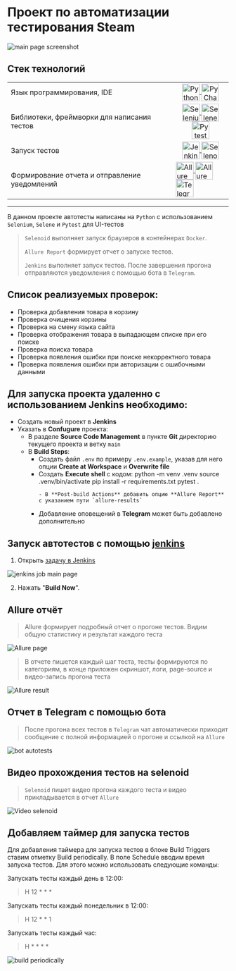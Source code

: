 # Проект по автоматизации тестирования Steam
![main page screenshot](steam_online_store_UI/images/steam.png)

## Стек технологий 
<table width="100%" border='0'>
  <tbody>
    <tr>
      <td>Язык программирования, IDE</td>
      <td align="center">
        <a target="_blank" href="https://www.python.org/">
          <img align="center" src="steam_online_store_UI/images/python-original-wordmark.svg" width="40" height="40" alt="Python"/>
        </a>
        <a target="_blank" href=https://www.jetbrains.com/pycharm/>
          <img align="center" src="steam_online_store_UI/images/pycharm-original.svg" width="40" height="40" alt="PyCharm"/>
        </a>
      </td>
    </tr>
    <tr>
      <td>Библиотеки, фреймворки для написания тестов</td>
      <td align="center">
        <a target="_blank" href=https://www.selenium.dev/>
          <img align="center" src="steam_online_store_UI/images/selenium-original.svg" width="40" height="40" alt="Selenium"/>
        </a>
        <a target="_blank" href=https://github.com/yashaka/selene>
          <img align="center" src="steam_online_store_UI/images/Selene.png" width="40" height="40" alt="Selene"/>
        </a>
        <a target="_blank" href=https://docs.pytest.org/en/stable/index.html#>
          <img align="center" src="steam_online_store_UI/images/pytest-original-wordmark.svg" width="40" height="40" alt="Pytest"/>
        </a>
      </td>
    </tr>
    <tr>
      <td>
        Запуск тестов
      </td>
      <td align="center">
        <a target="_blank" href=https://www.jenkins.io/>
          <img align="center" src="steam_online_store_UI/images/jenkins-original.svg" width="40" height="40" alt="Jenkins"/>
        </a>
        <a target="_blank" href=https://github.com/aerokube/selenoid>
          <img align="center" src="steam_online_store_UI/images/selenoid.png" width="40" height="40" alt="Selenoid"/>
        </a>
      </td>
    </tr>
    <tr>
      <td>
        Формирование отчета и отправление уведомлений
      </td>
      <td>
        <a target="_blank" href=https://qameta.io/>
          <img align="center" src="steam_online_store_UI/images/AllureTestOps.png" width="40" height="40" alt="Allure TestOps"/>
        </a>
        <a target="_blank" href=https://allurereport.org/>
          <img align="center" src="steam_online_store_UI/images/AllureReport.png" width="40" height="40" alt="Allure Report"/>
        </a>
        <a target="_blank" href=https://telegram.org/>
          <img align="center" src="steam_online_store_UI/images/Telegram.png" width="40" height="40" alt="Telegram"/>
        </a>
      </td>
    </tr>
  </tbody>
</table>

___
<a id="item-4"></a>

В данном проекте автотесты написаны на <code>Python</code> с использованием <code>Selenium</code>, <code>Selene</code> и <code>Pytest</code> для UI-тестов
>
> <code>Selenoid</code> выполняет запуск браузеров в контейнерах <code>Docker</code>.
>
> <code>Allure Report</code> формирует отчет о запуске тестов.
>
> <code>Jenkins</code> выполняет запуск тестов.
> После завершения прогона отправляются уведомления с помощью бота в <code>Telegram</code>.

## Список реализуемых проверок:
- Проверка добавления товара в корзину
- Проверка очищения корзины
- Проверка на смену языка сайта
- Проверка отображения товара в выпадающем списке при его поиске
- Проверка поиска товара
- Проверка появления ошибки при поиске некорректного товара
- Проверка появления ошибки при авторизации с ошибочными данными

## Для запуска проекта удаленно с использованием **Jenkins** необходимо:
- Создать новый проект в **Jenkins**
- Указать в **Confugure** проекта:
  - В разделе **Source Code Management** в пункте **Git** директорию текущего проекта и ветку `main`
  - В **Build Steps**:
    * Создать файл `.env` по примеру `.env.example`, указав для него опции **Create at Workspace**  и **Overwrite file**
    * Создать **Execute shell** с кодом:
     python -m venv .venv
source .venv/bin/activate
pip install -r requirements.txt
pytest .
      ```
      - В **Post-build Actions** добавить опцию **Allure Report** с указанием пути `allure-results`
    * Добавление оповещений в **Telegram** может быть добавлено
    дополнительно

## Запуск автотестов с помощью [jenkins](https://www.jenkins.io/) 
1. Открыть [задачу в Jenkins](https://jenkins.autotests.cloud/job/romanshkin_14_steam_online_store_ui/)

![jenkins job main page](steam_online_store_UI/images/Joba_jenkins.png)

2. Нажать "**Build Now**".
## Allure отчёт
>Allure формирует подробный отчет о прогоне тестов. Видим общую статистику и результат каждого теста
>
![Allure page](steam_online_store_UI/images/Allure-report_screenshot.png)
>
>В отчете пишется каждый шаг теста, тесты формируются по категориям, в конце приложен скриншот, логи, page-source и видео-запись прогона теста
>
![Allure result](steam_online_store_UI/images/result_tests_allure.png)

## Отчет в Telegram с помощью бота
>
> После прогона всех тестов в <code>Telegram</code> чат автоматически приходит сообщение с полной информацией о прогоне и ссылкой на <code>Allure</code>
>
![bot autotests](steam_online_store_UI/images/bot_screen.png)

## Видео прохождения тестов на selenoid
> <code>Selenoid</code> пишет видео прогона каждого теста и видео прикладывается в отчет <code>Allure</code>
>
![Video selenoid](steam_online_store_UI/images/Video_selenoid_test.gif)
## Добавляем таймер для запуска тестов 
Для добавления таймера для запуска тестов в блоке Build Triggers ставим отметку Build periodically. В поле Schedule вводим время запуска тестов. Для этого можно использовать следующие команды:
>
Запускать тесты каждый день в 12:00:
>
>H 12 * * *
>
Запускать тесты каждый понедельник в 12:00:
>
>H 12 * * 1
>
Запускать тесты каждый час:
>
>H * * * *
>
![build periodically](steam_online_store_UI/images/build_periodically_jenkins.jpeg)


